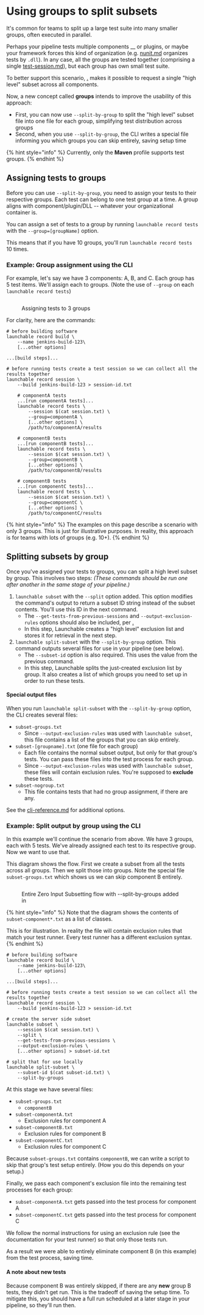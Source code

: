 # Using groups to split subsets

It's common for teams to split up a large test suite into many smaller groups, often executed in parallel.

Perhaps your pipeline tests multiple components __ or plugins, or maybe your framework forces this kind of organization (e.g. [nunit.md](../../../../resources/integrations/nunit.md "mention") organizes tests by `.dll`). In any case, all the groups are tested together (comprising a single [test-session.md](../../../../concepts/test-session.md "mention")), but each group has own small test suite.

To better support this scenario, [.](./ "mention") makes it possible to request a single "high level" subset across all components.

Now, a new concept called **groups** intends to improve the usability of this approach:

* First, you can now use `--split-by-group` to split the "high level" subset file into one file for each group, simplifying test distribution across groups
* Second, when you use `--split-by-group`, the CLI writes a special file informing you which groups you can skip entirely, saving setup time

{% hint style="info" %}
Currently, only the **Maven** profile supports test groups.
{% endhint %}

## Assigning tests to groups

Before you can use `--split-by-group`, you need to assign your tests to their respective groups. Each test can belong to one test group at a time. A group aligns with component/plugin/DLL -- whatever your organizational container is.

You can assign a set of tests to a group by running `launchable record tests` with the `--group=[groupName]` option.

This means that if you have 10 groups, you'll run `launchable record tests` 10 times.

### Example: Group assignment using the CLI

For example, let's say we have 3 components: A, B, and C. Each group has 5 test items. We'll assign each to groups. (Note the use of `--group` on each `launchable record tests`)

<figure><img src="../../../../.gitbook/assets/groups-2-record-after.png" alt=""><figcaption><p>Assigning tests to 3 groups</p></figcaption></figure>

For clarity, here are the commands:

```
# before building software
launchable record build \
    --name jenkins-build-123\
    [...other options]

...[build steps]...

# before running tests create a test session so we can collect all the results together
launchable record session \
    --build jenkins-build-123 > session-id.txt

    # componentA tests
    ...[run componentA tests]...
    launchable record tests \
        --session $(cat session.txt) \
        --group=componentA \
        [...other options] \
        /path/to/componentA/results

    # componentB tests
    ...[run componentB tests]...
    launchable record tests \
        --session $(cat session.txt) \
        --group=componentB \
        [...other options] \
        /path/to/componentB/results
    
    # componentB tests
    ...[run componentC tests]...
    launchable record tests \
        --session $(cat session.txt) \
        --group=componentC \
        [...other options] \
        /path/to/componentC/results
```

{% hint style="info" %}
The examples on this page describe a scenario with only 3 groups. This is just for illustrative purposes. In reality, this approach is for teams with lots of groups (e.g. 10+).
{% endhint %}

## Splitting subsets by group

Once you've assigned your tests to groups, you can split a high level subset by group. This involves two steps: _(These commands should be run one after another in the same stage of your pipeline.)_

1. `launchable subset` with the `--split` option added. This option modifies the command's output to return a subset ID string instead of the subset contents. You'll use this ID in the next command.
   * The `--get-tests-from-previous-sessions` and `--output-exclusion-rules` options should also be included, per [.](./ "mention")
   * In this step, Launchable creates a "high level" exclusion list and stores it for retrieval in the next step.
2. `launchable split-subset` with the `--split-by-group` option. This command outputs several files for use in your pipeline (see below).
   * The `--subset-id` option is also required. This uses the value from the previous command.
   * In this step, Launchable splits the just-created exclusion list by group. It also creates a list of which groups you need to set up in order to run these tests.

#### Special output files

When you run `launchable split-subset` with the `--split-by-group` option, the CLI creates several files:

* `subset-groups.txt`
  * Since `--output-exclusion-rules` was used with `launchable subset`, this file contains a list of the groups that you can skip entirely.
* `subset-[groupname].txt` (one file for each group)
  * Each file contains the normal subset output, but only for that group's tests. You can pass these files into the test process for each group.
  * Since `--output-exclusion-rules` was used with `launchable subset`, these files will contain exclusion rules. You're supposed to **exclude** these tests.
* `subset-nogroup.txt`
  * This file contains tests that had no group assignment, if there are any.

See the [cli-reference.md](../../../../resources/cli-reference.md "mention") for additional options.

### Example: Split output by group using the CLI

In this example we'll continue the scenario from above. We have 3 groups, each with 5 tests. We've already assigned each test to its respective group. Now we want to use that.

This diagram shows the flow. First we create a subset from all the tests across all groups. Then we split those into groups. Note the special file `subset-groups.txt` which shows us we can skip component B entirely.

<figure><img src="../../../../.gitbook/assets/zis-with-groups (1).png" alt=""><figcaption><p>Entire Zero Input Subsetting flow with --split-by-groups added in</p></figcaption></figure>

{% hint style="info" %}
Note that the diagram shows the contents of `subset-component*.txt` as a list of classes.

This is for illustration. In reality the file will contain exclusion rules that match your test runner. Every test runner has a different exclusion syntax.
{% endhint %}

```
# before building software
launchable record build \
    --name jenkins-build-123\
    [...other options]

...[build steps]...

# before running tests create a test session so we can collect all the results together
launchable record session \
    --build jenkins-build-123 > session-id.txt

# create the server side subset
launchable subset \
    --session $(cat session.txt) \
    --split \
    --get-tests-from-previous-sessions \
    --output-exclusion-rules \
    [...other options] > subset-id.txt

# split that for use locally
launchable split-subset \
    --subset-id $(cat subset-id.txt) \
    --split-by-groups
```

At this stage we have several files:

* `subset-groups.txt`
  * `componentB`
* `subset-componentA.txt`
  * Exclusion rules for component A
* `subset-componentB.txt`
  * Exclusion rules for component B
* `subset-componentC.txt`
  * Exclusion rules for component C

Because `subset-groups.txt` contains `componentB`, we can write a script to skip that group's test setup entirely. (How you do this depends on your setup.)

Finally, we pass each component's exclusion file into the remaining test processes for each group:

* `subset-componentA.txt` gets passed into the test process for component A
* `subset-componentC.txt` gets passed into the test process for component C

We follow the normal instructions for using an exclusion rule (see the documentation for your test runner) so that only those tests run.

As a result we were able to entirely eliminate component B (in this example) from the test process, saving time.

#### A note about new tests

Because component B was entirely skipped, if there are any **new** group B tests, they didn't get run. This is the tradeoff of saving the setup time. To mitigate this, you should have a full run scheduled at a later stage in your pipeline, so they'll run then.
